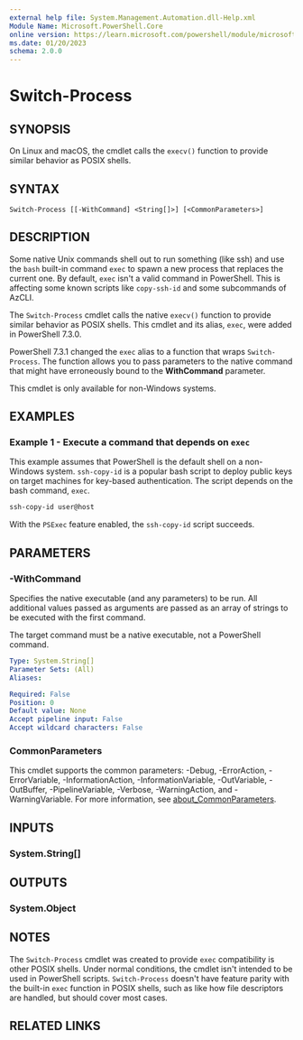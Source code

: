 ```yaml
---
external help file: System.Management.Automation.dll-Help.xml
Module Name: Microsoft.PowerShell.Core
online version: https://learn.microsoft.com/powershell/module/microsoft.powershell.core/switch-process?view=powershell-7.6&WT.mc_id=ps-gethelp
ms.date: 01/20/2023
schema: 2.0.0
---
```


# Switch-Process

## SYNOPSIS
On Linux and macOS, the cmdlet calls the `execv()` function to provide similar behavior as POSIX
shells.

## SYNTAX

```
Switch-Process [[-WithCommand] <String[]>] [<CommonParameters>]
```

## DESCRIPTION

Some native Unix commands shell out to run something (like ssh) and use the `bash` built-in command
`exec` to spawn a new process that replaces the current one. By default, `exec` isn't a valid
command in PowerShell. This is affecting some known scripts like `copy-ssh-id` and some subcommands
of AzCLI.

The `Switch-Process` cmdlet calls the native `execv()` function to provide similar behavior as POSIX
shells. This cmdlet and its alias, `exec`, were added in PowerShell 7.3.0.

PowerShell 7.3.1 changed the `exec` alias to a function that wraps `Switch-Process`. The function
allows you to pass parameters to the native command that might have erroneously bound to the
**WithCommand** parameter.

This cmdlet is only available for non-Windows systems.

## EXAMPLES

### Example 1 - Execute a command that depends on `exec`

This example assumes that PowerShell is the default shell on a non-Windows system. `ssh-copy-id` is
a popular bash script to deploy public keys on target machines for key-based authentication. The
script depends on the bash command, `exec`.

```powershell
ssh-copy-id user@host
```

With the `PSExec` feature enabled, the `ssh-copy-id` script succeeds.

## PARAMETERS

### -WithCommand

Specifies the native executable (and any parameters) to be run. All additional values passed as
arguments are passed as an array of strings to be executed with the first command.

The target command must be a native executable, not a PowerShell command.

```yaml
Type: System.String[]
Parameter Sets: (All)
Aliases:

Required: False
Position: 0
Default value: None
Accept pipeline input: False
Accept wildcard characters: False
```

### CommonParameters

This cmdlet supports the common parameters: -Debug, -ErrorAction, -ErrorVariable,
-InformationAction, -InformationVariable, -OutVariable, -OutBuffer, -PipelineVariable, -Verbose,
-WarningAction, and -WarningVariable. For more information, see
[about_CommonParameters](http://go.microsoft.com/fwlink/?LinkID=113216).

## INPUTS

### System.String[]

## OUTPUTS

### System.Object

## NOTES

The `Switch-Process` cmdlet was created to provide `exec` compatibility is other POSIX shells. Under
normal conditions, the cmdlet isn't intended to be used in PowerShell scripts. `Switch-Process`
doesn't have feature parity with the built-in `exec` function in POSIX shells, such as like how file
descriptors are handled, but should cover most cases.

## RELATED LINKS
